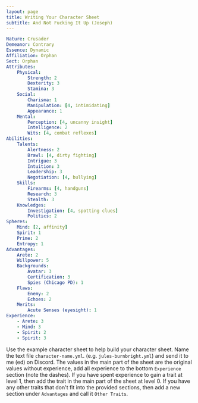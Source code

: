 ```yaml
---
layout: page
title: Writing Your Character Sheet
subtitle: And Not Fucking It Up (Joseph)
---
```

<div class='row'>
<div class='col-md-5'>

```yaml
Nature: Crusader
Demeanor: Contrary
Essence: Dynamic
Affiliation: Orphan
Sect: Orphan
Attributes:
    Physical:
        Strength: 2
        Dexterity: 3
        Stamina: 3
    Social:
        Charisma: 1
        Manipulation: [4, intimidating]
        Appearance: 1
    Mental:
        Perception: [4, uncanny insight]
        Intelligence: 2
        Wits: [4, combat reflexes]
Abilities:
    Talents:
        Alertness: 2
        Brawl: [4, dirty fighting]
        Intrigue: 3
        Intuition: 3
        Leadership: 3
        Negotiation: [4, bullying]
    Skills:
        Firearms: [4, handguns]
        Research: 3
        Stealth: 3
    Knowledges:
        Investigation: [4, spotting clues]
        Politics: 2
Spheres:
    Mind: [2, affinity]
    Spirit: 1
    Prime: 2
    Entropy: 1
Advantages:
    Arete: 2
    Willpower: 5
    Backgrounds:
        Avatar: 3
        Certification: 3
        Spies (Chicago PD): 1
    Flaws:
        Enemy: 2
        Echoes: 2
    Merits:
        Acute Senses (eyesight): 1
Experience:
    - Arete: 3
    - Mind: 3
    - Spirit: 2
    - Spirit: 3
```

</div>
<div class='col-md-7'>

Use the example character sheet to help build your character sheet. Name the text file `character-name.yml`. (e.g. `jules-burnbright.yml`) and send it to me (ed) on Discord.
The values in the main part of the sheet are the original values without experience, add all experience to the bottom `Experience` section (note the dashes).
If you have spent experience to gain a trait at level 1, then add the trait in the main part of the sheet at level 0.
If you have any other traits that don't fit into the provided sections, then add a new section under `Advantages` and call it `Other Traits`.

</div>
</div>